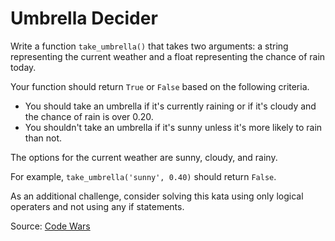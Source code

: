 # Umbrella Decider

Write a function `take_umbrella()` that takes two arguments: a string representing the current weather and a float representing the chance of rain today.

Your function should return `True` or `False` based on the following criteria.

- You should take an umbrella if it's currently raining or if it's cloudy and the chance of rain is over 0.20.
- You shouldn't take an umbrella if it's sunny unless it's more likely to rain than not.

The options for the current weather are sunny, cloudy, and rainy.

For example, `take_umbrella('sunny', 0.40)` should return `False`.

As an additional challenge, consider solving this kata using only logical operaters and not using any if statements.

Source: [Code Wars](https://www.codewars.com/kata/5865a28fa5f191d35f0000f8)